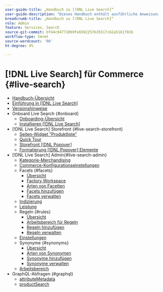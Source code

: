 ```yaml
---
user-guide-title: „Handbuch zu [!DNL Live Search]“
user-guide-description: "Dieses Handbuch enthält ausführliche Anweisungen zur Verwendung von [!DNL Live Search] von Adobe Commerce."
breadcrumb-title: „Handbuch zu [!DNL Live Search]“
role: Admin
feature: Services, Search
source-git-commit: bf44c04771069fe6502257b35517c62a5161f81b
workflow-type: tm+mt
source-wordcount: '96'
ht-degree: 9%

---
```


# [!DNL Live Search] für Commerce {#live-search}

- [Handbuch-Übersicht](guide-overview.md)
- [Einführung in [!DNL Live Search]](overview.md)
- [Versionshinweise](release-notes.md)
- Onboard Live Search {#onboard}
   - [Onboarding-Übersicht](onboarding-overview.md)
   - [Installieren [!DNL Live Search]](install.md)
- [!DNL Live Search] Storefront {#live-search-storefront}
   - [Seiten-Widget &quot;Produktliste&quot;](plp-styling.md)
   - [Quick Tour](quick-tour.md)
   - [Storefront [!DNL Popover]](storefront-popover.md)
   - [Formatierung [!DNL Popover] Elemente](storefront-popover-styling.md)
- [!DNL Live Search] Admin{#live-search-admin}
   - [Kategorie-Merchandising](category-merch.md)
   - [Commerce-Konfigurationseinstellungen](configuration.md)
   - Facets {#facets}
      - [Übersicht](facets.md)
      - [Factory Workspace](faceting-workspace.md)
      - [Arten von Facetten](facets-type.md)
      - [Facets hinzufügen](facets-add.md)
      - [Facets verwalten](facets-manage.md)
   - [Indizierung](indexing.md)
   - [Leistung](performance.md)
   - Regeln {#rules}
      - [Übersicht](rules.md)
      - [Arbeitsbereich für Regeln](rules-workspace.md)
      - [Regeln hinzufügen](rules-add.md)
      - [Regeln verwalten](rules-manage.md)
   - [Einstellungen](settings.md)
   - Synonyme {#synonyms}
      - [Übersicht](synonyms.md)
      - [Arten von Synonymen](synonyms-type.md)
      - [Synonyme hinzufügen](synonyms-add.md)
      - [Synonyme verwalten](synonyms-manage.md)
   - [Arbeitsbereich](workspace.md)
- GraphQL-Abfragen {#graphql}
   - [attributeMetadata](https://developer.adobe.com/commerce/webapi/graphql/schema/live-search/queries/attribute-metadata/)
   - [productSearch](https://developer.adobe.com/commerce/webapi/graphql/schema/live-search/queries/product-search/)